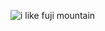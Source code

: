 ![i like fuji mountain](https://timgsa.baidu.com/timg?image&quality=80&size=b9999_10000&sec=1575065559975&di=f412bc743abeb69e5c9cb307a8ad7182&imgtype=0&src=http%3A%2F%2Fm.tuniucdn.com%2Ffb2%2Ft1%2FG2%2FM00%2FC2%2FA2%2FCii-T1kj3y-IbefkAAo_g1yhAyEAAKNnQPxqfQACj-b925_w640_h480_c1_t0.jpg)
